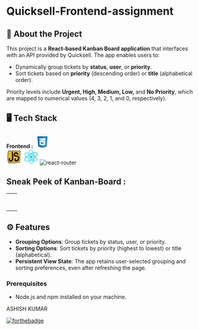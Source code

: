 # Quicksell-Frontend-assignment

## 📌 About the Project
This project is a **React-based Kanban Board application** that interfaces with an API provided by Quicksell. The app enables users to:
- Dynamically group tickets by **status**, **user**, or **priority**.
- Sort tickets based on **priority** (descending order) or **title** (alphabetical order).
  
Priority levels include **Urgent, High, Medium, Low,** and **No Priority**, which are mapped to numerical values (4, 3, 2, 1, and 0, respectively).

## 🖥️ Tech Stack
**Frontend :**
<code><img height="40" src="https://raw.githubusercontent.com/AnmolVerma404/AnmolVerma404/main/gif/css.webp" alt="css"></code>
<code> <img src="https://raw.githubusercontent.com/AnmolVerma404/AnmolVerma404/main/gif/js.webp" height="40" alt="js"></code>
<code><img height="40" src="https://raw.githubusercontent.com/AnmolVerma404/AnmolVerma404/main/gif/react.webp" alt="react"></code>
![react-router](https://img.shields.io/badge/React_Router-CA4245?style=for-the-badge&logo=react-router&logoColor=white)&nbsp;


## Sneak Peek of  Kanban-Board :

<table>
  <tr>
    <td><img src="https://github.com/vishal1patidar/Quicksell-Frontend-assignment/assets/79128256/6119f174-c748-40c7-98a9-0b80c5573151" alt="" /></td>
    <td><img src="https://github.com/vishal1patidar/Quicksell-Frontend-assignment/assets/79128256/870bb1a3-33b7-443b-add5-dcc1fc81a4c6" alt="" /></td>
  </tr>
  <tr>
    <td><img src="https://github.com/vishal1patidar/Quicksell-Frontend-assignment/assets/79128256/ae532c31-ceb8-4414-aae2-735c2b4c40d1" alt="" /></td>
    <td><img src="https://github.com/vishal1patidar/Quicksell-Frontend-assignment/assets/79128256/bf8202a8-6633-49b2-8e26-19f0db1e17ce" alt="" /></td>
  </tr>
</table>


## ⚙️ Features
- **Grouping Options**: Group tickets by status, user, or priority.
- **Sorting Options**: Sort tickets by priority (highest to lowest) or title (alphabetical).
- **Persistent View State**: The app retains user-selected grouping and sorting preferences, even after refreshing the page.

### Prerequisites
- Node.js and npm installed on your machine.


ASHISH KUMAR  

[![forthebadge](https://forthebadge.com/images/badges/built-with-love.svg)](https://forthebadge.com)




